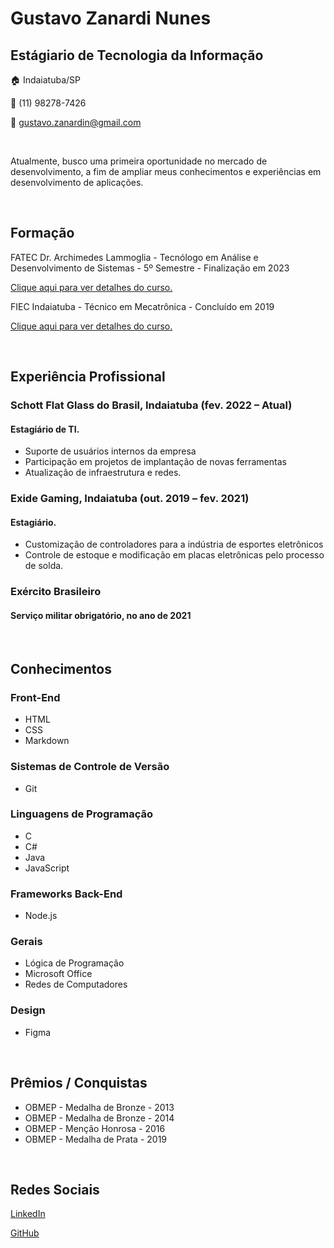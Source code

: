 # __Gustavo Zanardi Nunes__
## __Estágiario de Tecnologia da Informação__

🏠 Indaiatuba/SP

📱 (11) 98278-7426

📧 gustavo.zanardin@gmail.com

<br>

Atualmente, busco uma primeira oportunidade no mercado de desenvolvimento, a fim de 
ampliar meus conhecimentos e experiências em desenvolvimento de aplicações.

<br>

## Formação
FATEC Dr. Archimedes Lammoglia - Tecnólogo em Análise e Desenvolvimento de Sistemas - 5º Semestre - Finalização em 2023
 
[Clique aqui para ver detalhes do curso.](http://www.fatecid.com.br/site/index.php/analise-de-sistemas/)

FIEC Indaiatuba - Técnico em Mecatrônica - Concluído em 2019
 
[Clique aqui para ver detalhes do curso.](https://www.fiec.com.br/site/cur/1/45/ver.do)

<br>

## Experiência Profissional
### Schott Flat Glass do Brasil, Indaiatuba (fev. 2022 – Atual)
#### Estagiário de TI.
* Suporte de usuários internos da empresa
* Participação em projetos de implantação de novas ferramentas
* Atualização de infraestrutura e 
redes.

### Exide Gaming, Indaiatuba (out. 2019 – fev. 2021)
#### Estagiário.
* Customização de controladores para a indústria de esportes eletrônicos
* Controle de estoque e modificação em placas eletrônicas pelo processo de solda.

### Exército Brasileiro
#### Serviço militar obrigatório, no ano de 2021

<br>

## Conhecimentos

### Front-End
* HTML
* CSS
* Markdown

### Sistemas de Controle de Versão
* Git

### Linguagens de Programação
* C
* C#
* Java
* JavaScript

### Frameworks Back-End
* Node.js

### Gerais
* Lógica de Programação
* Microsoft Office
* Redes de Computadores

### Design
* Figma


<br>

## Prêmios / Conquistas
* OBMEP - Medalha de Bronze - 2013
* OBMEP - Medalha de Bronze - 2014
* OBMEP - Menção Honrosa - 2016
* OBMEP - Medalha de Prata - 2019

<br>

## Redes Sociais
[LinkedIn](https://www.linkedin.com/in/gustavo-zanardi-746bb51b8/)

[GitHub](https://github.com/Zanarddi)

<!-- [Site Pessoal]()

[Instagram]() -->

<br>
